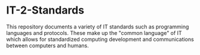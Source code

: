 # IT-2-Standards
This repository documents a variety of IT standards such as programming languages and protocols. These make up the "common language" of IT which allows for standardized computing development and communications between computers and humans.

